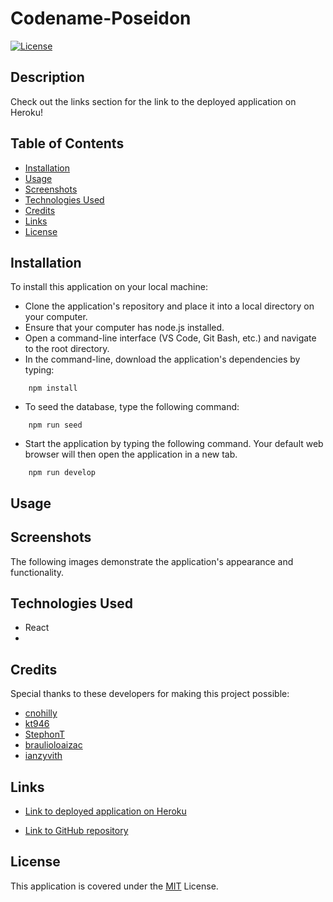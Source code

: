 # Codename-Poseidon

[![License](https://img.shields.io/badge/License-MIT-blue)](https://opensource.org/licenses/MIT)

## Description



Check out the links section for the link to the deployed application on Heroku!

## Table of Contents

* [Installation](#installation)
* [Usage](#usage)
* [Screenshots](#screenshots)
* [Technologies Used](#technologies-used)
* [Credits](#credits)
* [Links](#links)
* [License](#license)

## Installation


To install this application on your local machine:

- Clone the application's repository and place it into a local directory on your computer.
- Ensure that your computer has node.js installed.
- Open a command-line interface (VS Code, Git Bash, etc.) and navigate to the root directory.
- In the command-line, download the application's dependencies by typing: 
```
    npm install
```
- To seed the database, type the following command:
```
    npm run seed
```
- Start the application by typing the following command. Your default web browser will then open the application in a new tab. 
```
    npm run develop
```

## Usage



## Screenshots

The following images demonstrate the application's appearance and functionality.


## Technologies Used

- React
- 

## Credits

Special thanks to these developers for making this project possible:

- [cnohilly](https://github.com/cnohilly)
- [kt946](https://github.com/kt946)
- [StephonT](https://github.com/StephonT)
- [braulioloaizac](https://github.com/braulioloaizac)
- [ianzyvith](https://github.com/ianzyvith)

## Links

- [Link to deployed application on Heroku]()

- [Link to GitHub repository](https://github.com/cnohilly/codename-poseidon)

## License

This application is covered under the [MIT](https://opensource.org/licenses/MIT) License.